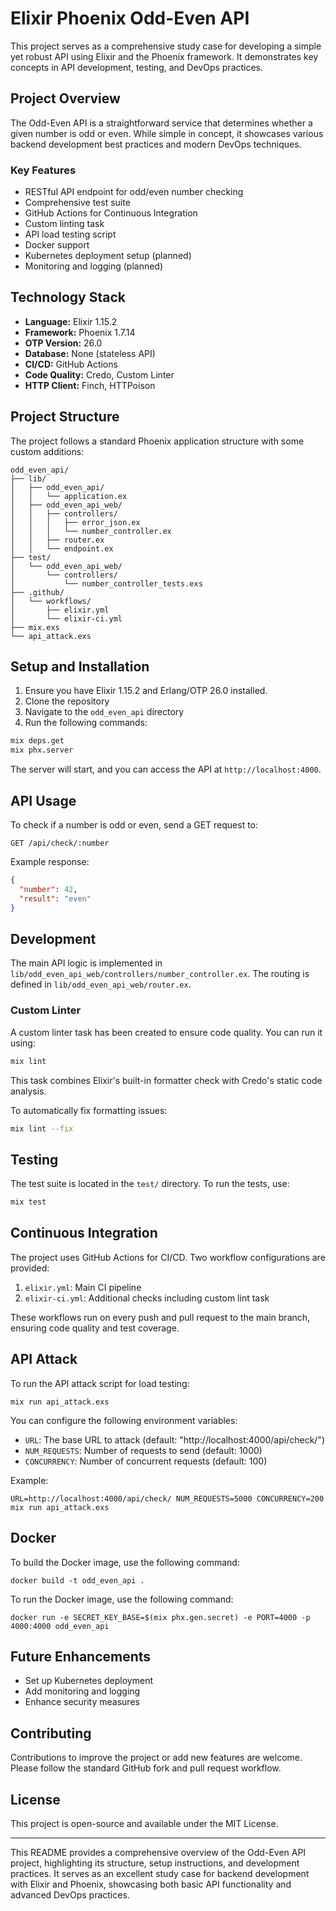 # Elixir Phoenix Odd-Even API

This project serves as a comprehensive study case for developing a simple yet robust API using Elixir and the Phoenix framework. It demonstrates key concepts in API development, testing, and DevOps practices.

## Project Overview

The Odd-Even API is a straightforward service that determines whether a given number is odd or even. While simple in concept, it showcases various backend development best practices and modern DevOps techniques.

### Key Features

- RESTful API endpoint for odd/even number checking
- Comprehensive test suite
- GitHub Actions for Continuous Integration
- Custom linting task
- API load testing script
- Docker support
- Kubernetes deployment setup (planned)
- Monitoring and logging (planned)

## Technology Stack

- **Language:** Elixir 1.15.2
- **Framework:** Phoenix 1.7.14
- **OTP Version:** 26.0
- **Database:** None (stateless API)
- **CI/CD:** GitHub Actions
- **Code Quality:** Credo, Custom Linter
- **HTTP Client:** Finch, HTTPoison

## Project Structure

The project follows a standard Phoenix application structure with some custom additions:

```
odd_even_api/
├── lib/
│   ├── odd_even_api/
│   │   └── application.ex
│   ├── odd_even_api_web/
│   │   ├── controllers/
│   │   │   ├── error_json.ex
│   │   │   └── number_controller.ex
│   │   ├── router.ex
│   │   └── endpoint.ex
├── test/
│   └── odd_even_api_web/
│       └── controllers/
│           └── number_controller_tests.exs
├── .github/
│   └── workflows/
│       ├── elixir.yml
│       └── elixir-ci.yml
├── mix.exs
└── api_attack.exs
```

## Setup and Installation

1. Ensure you have Elixir 1.15.2 and Erlang/OTP 26.0 installed.
2. Clone the repository
3. Navigate to the `odd_even_api` directory
4. Run the following commands:

```bash
mix deps.get
mix phx.server
```

The server will start, and you can access the API at `http://localhost:4000`.

## API Usage

To check if a number is odd or even, send a GET request to:

```
GET /api/check/:number
```

Example response:
```json
{
  "number": 42,
  "result": "even"
}
```

## Development

The main API logic is implemented in `lib/odd_even_api_web/controllers/number_controller.ex`. The routing is defined in `lib/odd_even_api_web/router.ex`.

### Custom Linter

A custom linter task has been created to ensure code quality. You can run it using:

```bash
mix lint
```

This task combines Elixir's built-in formatter check with Credo's static code analysis.

To automatically fix formatting issues:

```bash
mix lint --fix
```

## Testing

The test suite is located in the `test/` directory. To run the tests, use:

```bash
mix test
```

## Continuous Integration

The project uses GitHub Actions for CI/CD. Two workflow configurations are provided:

1. `elixir.yml`: Main CI pipeline
2. `elixir-ci.yml`: Additional checks including custom lint task

These workflows run on every push and pull request to the main branch, ensuring code quality and test coverage.

## API Attack

To run the API attack script for load testing:

```
mix run api_attack.exs
```

You can configure the following environment variables:
- `URL`: The base URL to attack (default: "http://localhost:4000/api/check/")
- `NUM_REQUESTS`: Number of requests to send (default: 1000)
- `CONCURRENCY`: Number of concurrent requests (default: 100)

Example:
```
URL=http://localhost:4000/api/check/ NUM_REQUESTS=5000 CONCURRENCY=200 mix run api_attack.exs
```

## Docker

To build the Docker image, use the following command:

```
docker build -t odd_even_api .
```

To run the Docker image, use the following command:

```
docker run -e SECRET_KEY_BASE=$(mix phx.gen.secret) -e PORT=4000 -p 4000:4000 odd_even_api
```

## Future Enhancements

- Set up Kubernetes deployment
- Add monitoring and logging
- Enhance security measures

## Contributing

Contributions to improve the project or add new features are welcome. Please follow the standard GitHub fork and pull request workflow.

## License

This project is open-source and available under the MIT License.

---

This README provides a comprehensive overview of the Odd-Even API project, highlighting its structure, setup instructions, and development practices. It serves as an excellent study case for backend development with Elixir and Phoenix, showcasing both basic API functionality and advanced DevOps practices.